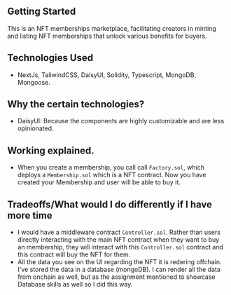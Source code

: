 ## Getting Started

This is an NFT memberships marketplace, facilitating creators in minting and listing NFT memberships that unlock various benefits for buyers.

## Technologies Used

- NextJs, TailwindCSS, DaisyUI, Solidity, Typescript, MongoDB, Mongoose.

## Why the certain technologies?

- DaisyUI: Because the components are highly customizable and are less opinionated.

## Working explained.

- When you create a membership, you call call `Factory.sol`, which deploys a `Membership.sol` which is a NFT contract. Now you have created your Membership and user will be able to buy it.

## Tradeoffs/What would I do differently if I have more time

- I would have a middleware contract `Controller.sol`. Rather than users directly interacting with the main NFT contract when they want to buy an membership, they will interact with this `Controller.sol` contract and this contract will buy the NFT for them.
- All the data you see on the UI regarding the NFT it is redering offchain. I've stored the data in a database (mongoDB). I can render all the data from onchain as well, but as the assignment mentioned to showcase Database skills as well so I did this way.
